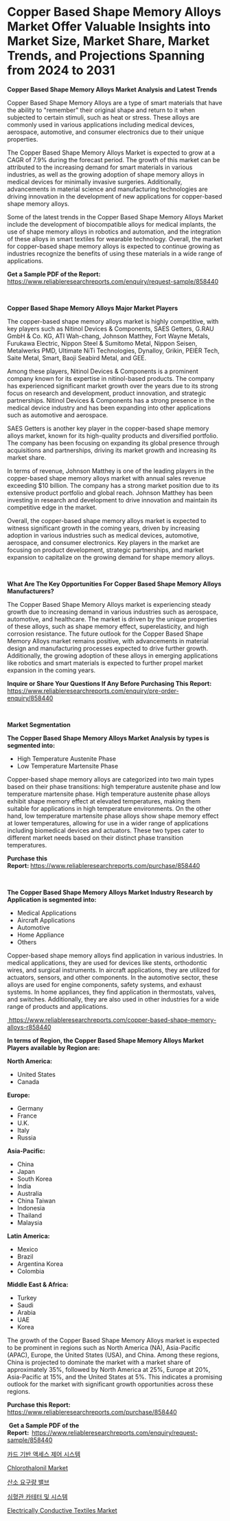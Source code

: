 <p><h1>Copper Based Shape Memory Alloys Market Offer Valuable Insights into Market Size, Market Share, Market Trends, and Projections Spanning from 2024 to 2031</h1></p><p><strong>Copper Based Shape Memory Alloys Market Analysis and Latest Trends</strong></p>
<p><p>Copper Based Shape Memory Alloys are a type of smart materials that have the ability to "remember" their original shape and return to it when subjected to certain stimuli, such as heat or stress. These alloys are commonly used in various applications including medical devices, aerospace, automotive, and consumer electronics due to their unique properties.</p><p>The Copper Based Shape Memory Alloys Market is expected to grow at a CAGR of 7.9% during the forecast period. The growth of this market can be attributed to the increasing demand for smart materials in various industries, as well as the growing adoption of shape memory alloys in medical devices for minimally invasive surgeries. Additionally, advancements in material science and manufacturing technologies are driving innovation in the development of new applications for copper-based shape memory alloys.</p><p>Some of the latest trends in the Copper Based Shape Memory Alloys Market include the development of biocompatible alloys for medical implants, the use of shape memory alloys in robotics and automation, and the integration of these alloys in smart textiles for wearable technology. Overall, the market for copper-based shape memory alloys is expected to continue growing as industries recognize the benefits of using these materials in a wide range of applications.</p></p>
<p><strong>Get a Sample PDF of the Report:&nbsp;</strong> <a href="https://www.reliableresearchreports.com/enquiry/request-sample/858440">https://www.reliableresearchreports.com/enquiry/request-sample/858440</a></p>
<p>&nbsp;</p>
<p><strong>Copper Based Shape Memory Alloys Major Market Players</strong></p>
<p><p>The copper-based shape memory alloys market is highly competitive, with key players such as Nitinol Devices & Components, SAES Getters, G.RAU GmbH & Co. KG, ATI Wah-chang, Johnson Matthey, Fort Wayne Metals, Furukawa Electric, Nippon Steel & Sumitomo Metal, Nippon Seisen, Metalwerks PMD, Ultimate NiTi Technologies, Dynalloy, Grikin, PEIER Tech, Saite Metal, Smart, Baoji Seabird Metal, and GEE.</p><p>Among these players, Nitinol Devices & Components is a prominent company known for its expertise in nitinol-based products. The company has experienced significant market growth over the years due to its strong focus on research and development, product innovation, and strategic partnerships. Nitinol Devices & Components has a strong presence in the medical device industry and has been expanding into other applications such as automotive and aerospace.</p><p>SAES Getters is another key player in the copper-based shape memory alloys market, known for its high-quality products and diversified portfolio. The company has been focusing on expanding its global presence through acquisitions and partnerships, driving its market growth and increasing its market share.</p><p>In terms of revenue, Johnson Matthey is one of the leading players in the copper-based shape memory alloys market with annual sales revenue exceeding $10 billion. The company has a strong market position due to its extensive product portfolio and global reach. Johnson Matthey has been investing in research and development to drive innovation and maintain its competitive edge in the market.</p><p>Overall, the copper-based shape memory alloys market is expected to witness significant growth in the coming years, driven by increasing adoption in various industries such as medical devices, automotive, aerospace, and consumer electronics. Key players in the market are focusing on product development, strategic partnerships, and market expansion to capitalize on the growing demand for shape memory alloys.</p></p>
<p>&nbsp;</p>
<p><strong>What Are The Key Opportunities For Copper Based Shape Memory Alloys Manufacturers?</strong></p>
<p><p>The Copper Based Shape Memory Alloys market is experiencing steady growth due to increasing demand in various industries such as aerospace, automotive, and healthcare. The market is driven by the unique properties of these alloys, such as shape memory effect, superelasticity, and high corrosion resistance. The future outlook for the Copper Based Shape Memory Alloys market remains positive, with advancements in material design and manufacturing processes expected to drive further growth. Additionally, the growing adoption of these alloys in emerging applications like robotics and smart materials is expected to further propel market expansion in the coming years.</p></p>
<p><strong>Inquire or Share Your Questions If Any Before Purchasing This Report:</strong> <a href="https://www.reliableresearchreports.com/enquiry/pre-order-enquiry/858440">https://www.reliableresearchreports.com/enquiry/pre-order-enquiry/858440</a></p>
<p>&nbsp;</p>
<p><strong>Market Segmentation</strong></p>
<p><strong>The Copper Based Shape Memory Alloys Market Analysis by types is segmented into:</strong></p>
<p><ul><li>High Temperature Austenite Phase</li><li>Low Temperature Martensite Phase</li></ul></p>
<p><p>Copper-based shape memory alloys are categorized into two main types based on their phase transitions: high temperature austenite phase and low temperature martensite phase. High temperature austenite phase alloys exhibit shape memory effect at elevated temperatures, making them suitable for applications in high temperature environments. On the other hand, low temperature martensite phase alloys show shape memory effect at lower temperatures, allowing for use in a wider range of applications including biomedical devices and actuators. These two types cater to different market needs based on their distinct phase transition temperatures.</p></p>
<p><strong>Purchase this Report:&nbsp;</strong><a href="https://www.reliableresearchreports.com/purchase/858440">https://www.reliableresearchreports.com/purchase/858440</a></p>
<p>&nbsp;</p>
<p><strong>The Copper Based Shape Memory Alloys Market Industry Research by Application is segmented into:</strong></p>
<p><ul><li>Medical Applications</li><li>Aircraft Applications</li><li>Automotive</li><li>Home Appliance</li><li>Others</li></ul></p>
<p><p>Copper-based shape memory alloys find application in various industries. In medical applications, they are used for devices like stents, orthodontic wires, and surgical instruments. In aircraft applications, they are utilized for actuators, sensors, and other components. In the automotive sector, these alloys are used for engine components, safety systems, and exhaust systems. In home appliances, they find application in thermostats, valves, and switches. Additionally, they are also used in other industries for a wide range of products and applications.</p></p>
<p><a href="https://www.reliableresearchreports.com/copper-based-shape-memory-alloys-r858440">&nbsp;https://www.reliableresearchreports.com/copper-based-shape-memory-alloys-r858440</a></p>
<p><strong>In terms of Region, the Copper Based Shape Memory Alloys Market Players available by Region are:</strong></p>
<p>
    <p> <strong> North America: </strong>
        <ul>
            <li>United States</li>
            <li>Canada</li>
        </ul>
        </p> 
    <p> <strong> Europe: </strong>
        <ul>
            <li>Germany</li>
            <li>France</li>
            <li>U.K.</li>
            <li>Italy</li>
            <li>Russia</li>
        </ul>
        </p> 
    <p> <strong> Asia-Pacific: </strong>
        <ul>
            <li>China</li>
            <li>Japan</li>
            <li>South Korea</li>
            <li>India</li>
            <li>Australia</li>
            <li>China Taiwan</li>
            <li>Indonesia</li>
            <li>Thailand</li>
            <li>Malaysia</li>
        </ul>
        </p> 
    <p> <strong> Latin America: </strong>
        <ul>
            <li>Mexico</li>
            <li>Brazil</li>
            <li>Argentina Korea</li>
            <li>Colombia</li>
        </ul>
        </p> 
    <p> <strong> Middle East & Africa: </strong>
        <ul>
            <li>Turkey</li>
            <li>Saudi</li>
            <li>Arabia</li>
            <li>UAE</li>
            <li>Korea</li>
        </ul>
    </p>
    </p>
<p><p>The growth of the Copper Based Shape Memory Alloys market is expected to be prominent in regions such as North America (NA), Asia-Pacific (APAC), Europe, the United States (USA), and China. Among these regions, China is projected to dominate the market with a market share of approximately 35%, followed by North America at 25%, Europe at 20%, Asia-Pacific at 15%, and the United States at 5%. This indicates a promising outlook for the market with significant growth opportunities across these regions.</p></p>
<p><strong>Purchase this Report: </strong><a href="https://www.reliableresearchreports.com/purchase/858440">https://www.reliableresearchreports.com/purchase/858440</a></p>
<p>&nbsp;<strong>Get a Sample PDF of the Report:&nbsp;&nbsp;</strong><a href="https://www.reliableresearchreports.com/enquiry/request-sample/858440">https://www.reliableresearchreports.com/enquiry/request-sample/858440</a></p>
<p><strong></strong></p>
<p><p><a href="https://github.com/rsg307664904/Market-Research-Report-List-2/blob/main/8350937118364.md">카드 기반 액세스 제어 시스템</a></p><p><a href="https://github.com/anwarsahrul281/Market-Research-Report-List-1/blob/main/chlorothalonil-market.md">Chlorothalonil Market</a></p><p><a href="https://medium.com/@estelwisozk1/%EC%82%B0%EC%86%8C-%EC%88%98%EC%9A%94-%EB%B0%B8%EB%B8%8C-%EC%8B%9C%EC%9E%A5%EC%9D%98-%EC%8B%A0%ED%9D%A5-%ED%8A%B8%EB%A0%8C%EB%93%9C-%EB%B0%8F-2024%EB%85%84%EB%B6%80%ED%84%B0-2031%EB%85%84%EA%B9%8C%EC%A7%80%EC%9D%98-%EB%AF%B8%EB%9E%98-%EC%A0%84%EB%A7%9D-a768c465b3f4">산소 요구량 밸브</a></p><p><a href="https://github.com/PercyHagernes9778/Market-Research-Report-List-2/blob/main/8939961118365.md">심혈관 카테터 및 시스템</a></p><p><a href="https://github.com/qdaxyrhp12/Market-Research-Report-List-1/blob/main/electrically-conductive-textiles-market.md">Electrically Conductive Textiles Market</a></p></p>